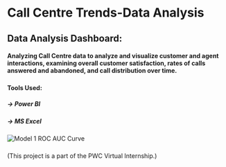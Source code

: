 # Call Centre Trends-Data Analysis

## Data Analysis Dashboard:
#### Analyzing Call Centre data to analyze and visualize customer and agent interactions, examining overall customer satisfaction, rates of calls answered and abandoned, and call distribution over time.
###
#### Tools Used:
##### -> Power BI
##### -> MS Excel
###
###
###
####
![Model 1 ROC AUC Curve](https://imgur.com/tuh9XjL.png)
###
###
(This project is a part of the PWC Virtual Internship.)
